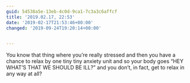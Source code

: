 ```yaml
---
guid: 54538a5e-13eb-4c0d-9ca1-7c3a3c6affcf
title: '2019.02.17, 22:53'
date: '2019-02-17T21:53:46+00:00'
changed: '2019-09-24T19:20:14+00:00'


---
```


You know that thing where you’re really stressed and then you have a chance to relax by one tiny tiny anxiety unit and so your body goes “HEY WHAT’S THAT WE SHOULD BE ILL?” and you don’t, in fact, get to relax in any way at all?
